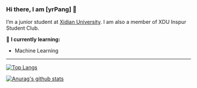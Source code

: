 ### Hi there, I am [yrPang] 👋

I’m a junior student at [Xidian University](https://en.xidian.edu.cn/). I am also a member of XDU Inspur Student Club. 

🌱 **I currently learning:**

- Machine Learning

----
[![Top Langs](https://github-readme-stats.vercel.app/api/top-langs/?username=Faye-XDU&layout=compact)](https://github.com/anuraghazra/github-readme-stats)

[![Anurag's github stats](https://github-readme-stats.vercel.app/api?username=Faye-XDU&show_icons=true&count_private=true)](https://github.com/anuraghazra/github-readme-stats)

<!--
**Faye-XDU/Faye-XDU** is a ✨ _special_ ✨ repository because its `README.md` (this file) appears on your GitHub profile.
Here are some ideas to get you started:
- 🔭 I’m currently working on ...
- 🌱 I’m currently learning ...
- 👯 I’m looking to collaborate on ...
- 🤔 I’m looking for help with ...
- 💬 Ask me about ...
- 📫 How to reach me: ...
- 😄 Pronouns: ...
- ⚡ Fun fact: ...
-->
